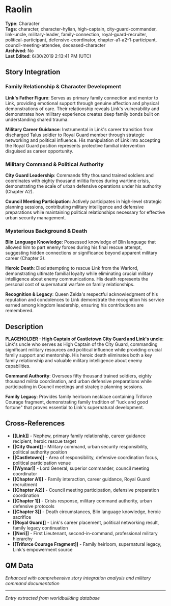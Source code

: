 # Raolin

**Type**: Character  
**Tags**: character, character-hylian, high-captain, city-guard-commander, link-uncle, military-leader, family-connection, royal-guard-recruiter, political-participant, defensive-coordinator, chapter-a1-a2-1-participant, council-meeting-attendee, deceased-character  
**Archived**: No  
**Last Edited**: 6/30/2019 2:13:41 PM (UTC)

## Story Integration

### Family Relationship & Character Development
**Link's Father Figure**: Serves as primary family connection and mentor to Link, providing emotional support through genuine affection and physical demonstrations of care. Their relationship reveals Link's vulnerability and demonstrates how military experience creates deep family bonds built on understanding shared trauma.

**Military Career Guidance**: Instrumental in Link's career transition from discharged Talus soldier to Royal Guard member through strategic networking and political influence. His manipulation of Link into accepting the Royal Guard position represents protective familial intervention disguised as career opportunity.

### Military Command & Political Authority
**City Guard Leadership**: Commands fifty thousand trained soldiers and coordinates with eighty thousand militia forces during wartime crisis, demonstrating the scale of urban defensive operations under his authority (Chapter A2).

**Council Meeting Participation**: Actively participates in high-level strategic planning sessions, contributing military intelligence and defensive preparations while maintaining political relationships necessary for effective urban security management.

### Mysterious Background & Death
**Blin Language Knowledge**: Possessed knowledge of Blin language that allowed him to part enemy forces during his final rescue attempt, suggesting hidden connections or significance beyond apparent military career (Chapter 3).

**Heroic Death**: Died attempting to rescue Link from the Warlord, demonstrating ultimate familial loyalty while eliminating crucial military intelligence about enemy communications. His death represents the personal cost of supernatural warfare on family relationships.

**Recognition & Legacy**: Queen Zelda's respectful acknowledgment of his reputation and condolences to Link demonstrate the recognition his service earned among kingdom leadership, ensuring his contributions are remembered.

## Description
**PLACEHOLDER - High Captain of Castletown City Guard and Link's uncle**: Link's uncle who serves as High Captain of the City Guard, commanding significant military resources and political influence while providing crucial family support and mentorship. His heroic death eliminates both a key family relationship and valuable military intelligence about enemy capabilities.

**Command Authority**: Oversees fifty thousand trained soldiers, eighty thousand militia coordination, and urban defensive preparations while participating in Council meetings and strategic planning sessions.

**Family Legacy**: Provides family heirloom necklace containing Triforce Courage fragment, demonstrating family tradition of "luck and good fortune" that proves essential to Link's supernatural development.

## Cross-References
- **[[Link]]** - Nephew, primary family relationship, career guidance recipient, heroic rescue target
- **[[City Guard]]** - Military command, urban security responsibility, political authority position
- **[[Castletown]]** - Area of responsibility, defensive coordination focus, political participation venue
- **[[Wymar]]** - Lord General, superior commander, council meeting coordinator
- **[[Chapter A1]]** - Family interaction, career guidance, Royal Guard recruitment
- **[[Chapter A2]]** - Council meeting participation, defensive preparation coordination
- **[[Chapter 1]]** - Crisis response, military command authority, urban defensive protocols
- **[[Chapter 3]]** - Death circumstances, Blin language knowledge, heroic sacrifice
- **[[Royal Guard]]** - Link's career placement, political networking result, family legacy continuation
- **[[Neri]]** - First Lieutenant, second-in-command, professional military hierarchy
- **[[Triforce Courage Fragment]]** - Family heirloom, supernatural legacy, Link's empowerment source

## QM Data
*Enhanced with comprehensive story integration analysis and military command documentation*

---
*Entry extracted from worldbuilding database*
